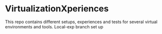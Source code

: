 # VirtualizationXperiences
This repo contains different setups, experiences and tests for several virtual environments and tools.
Local-exp branch set up
